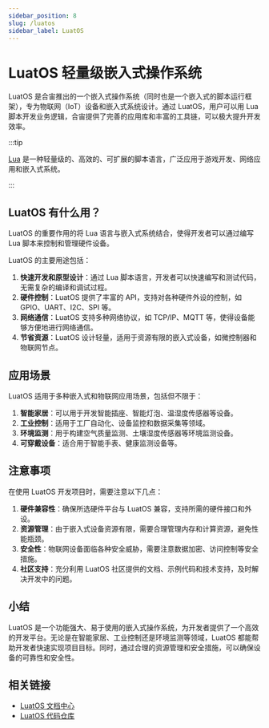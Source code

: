 ```yaml
---
sidebar_position: 8
slug: /luatos
sidebar_label: LuatOS
---
```


# LuatOS 轻量级嵌入式操作系统

LuatOS 是合宙推出的一个嵌入式操作系统（同时也是一个嵌入式的脚本运行框架），专为物联网（IoT）设备和嵌入式系统设计。通过 LuatOS，用户可以用 Lua 脚本开发业务逻辑，合宙提供了完善的应用库和丰富的工具链，可以极大提升开发效率。

:::tip

[Lua](/lua) 是一种轻量级的、高效的、可扩展的脚本语言，广泛应用于游戏开发、网络应用和嵌入式系统。

:::



## LuatOS 有什么用？

LuatOS 的重要作用的将 Lua 语言与嵌入式系统结合，使得开发者可以通过编写 Lua 脚本来控制和管理硬件设备。

LuatOS 的主要用途包括：

1. **快速开发和原型设计**：通过 Lua 脚本语言，开发者可以快速编写和测试代码，无需复杂的编译和调试过程。
2. **硬件控制**：LuatOS 提供了丰富的 API，支持对各种硬件外设的控制，如 GPIO、UART、I2C、SPI 等。
3. **网络通信**：LuatOS 支持多种网络协议，如 TCP/IP、MQTT 等，使得设备能够方便地进行网络通信。
4. **节省资源**：LuatOS 设计轻量，适用于资源有限的嵌入式设备，如微控制器和物联网节点。



## 应用场景

LuatOS 适用于多种嵌入式和物联网应用场景，包括但不限于：

1. **智能家居**：可以用于开发智能插座、智能灯泡、温湿度传感器等设备。
2. **工业控制**：适用于工厂自动化、设备监控和数据采集等领域。
3. **环境监测**：用于构建空气质量监测、土壤湿度传感器等环境监测设备。
4. **可穿戴设备**：适合用于智能手表、健康监测设备等。



## 注意事项

在使用 LuatOS 开发项目时，需要注意以下几点：

1. **硬件兼容性**：确保所选硬件平台与 LuatOS 兼容，支持所需的硬件接口和外设。
2. **资源管理**：由于嵌入式设备资源有限，需要合理管理内存和计算资源，避免性能瓶颈。
3. **安全性**：物联网设备面临各种安全威胁，需要注意数据加密、访问控制等安全措施。
4. **社区支持**：充分利用 LuatOS 社区提供的文档、示例代码和技术支持，及时解决开发中的问题。



## 小结

LuatOS 是一个功能强大、易于使用的嵌入式操作系统，为开发者提供了一个高效的开发平台。无论是在智能家居、工业控制还是环境监测等领域，LuatOS 都能帮助开发者快速实现项目目标。同时，通过合理的资源管理和安全措施，可以确保设备的可靠性和安全性。



## 相关链接

- [LuatOS 文档中心](https://wiki.luatos.com)
- [LuatOS 代码仓库](https://github.com/openLuat/LuatOS)

